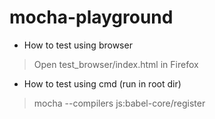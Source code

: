 # mocha-playground

 - How to test using browser

>  Open test_browser/index.html in Firefox   

 - How to test using cmd (run in root dir)

> mocha --compilers js:babel-core/register

